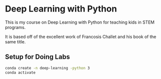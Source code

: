 # Deep Learning with Python

This is my course on Deep Learning with Python for teaching kids in STEM programs.

It is based off of the excellent work of Francosis Challet and his book of the same title.

## Setup for Doing Labs

```sh
conda create -n deep-learning -python 3
conda activate
```






